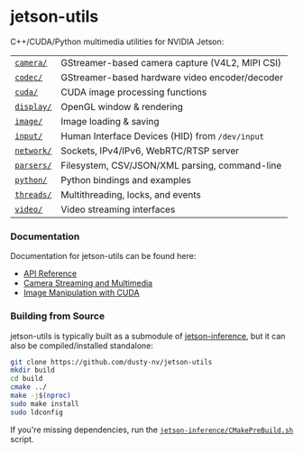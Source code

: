 # jetson-utils
C++/CUDA/Python multimedia utilities for NVIDIA Jetson:

|                        |                                                 |
|------------------------|-------------------------------------------------|
| [`camera/`](cpp/camera/)   | GStreamer-based camera capture (V4L2, MIPI CSI) |
| [`codec/`](cpp/codec/)     | GStreamer-based hardware video encoder/decoder  |
| [`cuda/`](cuda/)       | CUDA image processing functions                 |
| [`display/`](cpp/display/) | OpenGL window & rendering                       |
| [`image/`](cpp/image/)     | Image loading & saving                          |
| [`input/`](cpp/input/)     | Human Interface Devices (HID) from `/dev/input` |
| [`network/`](cpp/network/) | Sockets, IPv4/IPv6, WebRTC/RTSP server          |
| [`parsers/`](cpp/parsers)        | Filesystem, CSV/JSON/XML parsing, command-line  |
| [`python/`](python/)   | Python bindings and examples                    |
| [`threads/`](cpp/threads/) | Multithreading, locks, and events               |
| [`video/`](cpp/video/)     | Video streaming interfaces                      |


### Documentation

Documentation for jetson-utils can be found here:

* [API Reference](https://github.com/dusty-nv/jetson-inference#api-reference)
* [Camera Streaming and Multimedia](https://github.com/dusty-nv/jetson-inference/blob/master/docs/aux-streaming.md)
* [Image Manipulation with CUDA](https://github.com/dusty-nv/jetson-inference/blob/master/docs/aux-image.md)

### Building from Source

jetson-utils is typically built as a submodule of [jetson-inference](https://github.com/dusty-nv/jetson-inference), but it can also be compiled/installed standalone:

``` bash
git clone https://github.com/dusty-nv/jetson-utils
mkdir build
cd build
cmake ../
make -j$(nproc)
sudo make install
sudo ldconfig
```

If you're missing dependencies, run the [`jetson-inference/CMakePreBuild.sh`](https://github.com/dusty-nv/jetson-inference/blob/master/CMakePreBuild.sh) script.